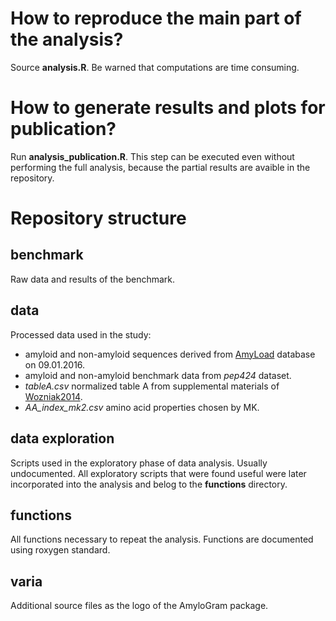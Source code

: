 # How to reproduce the main part of the analysis?

Source **analysis.R**. Be warned that computations are time consuming.

# How to generate results and plots for publication?

Run **analysis_publication.R**. This step can be executed even without performing the full analysis, because the partial results are avaible in the repository.

# Repository structure

## benchmark

Raw data and results of the benchmark.

## data

Processed data used in the study: 
* amyloid and non-amyloid sequences derived from [AmyLoad](comprec-lin.iiar.pwr.edu.pl/amyload) database on 09.01.2016.
* amyloid and non-amyloid benchmark data from *pep424* dataset.
* *tableA.csv* normalized table A from supplemental materials of [Wozniak2014](https://dx.doi.org/10.1007/s00894-014-2497-9).
* *AA_index_mk2.csv* amino acid properties chosen by MK.

## data exploration

Scripts used in the exploratory phase of data analysis. Usually undocumented. All exploratory scripts that were found useful were later incorporated into the analysis and belog to the **functions** directory. 

## functions

All functions necessary to repeat the analysis. Functions are documented using roxygen standard. 

## varia

Additional source files as the logo of the AmyloGram package.
